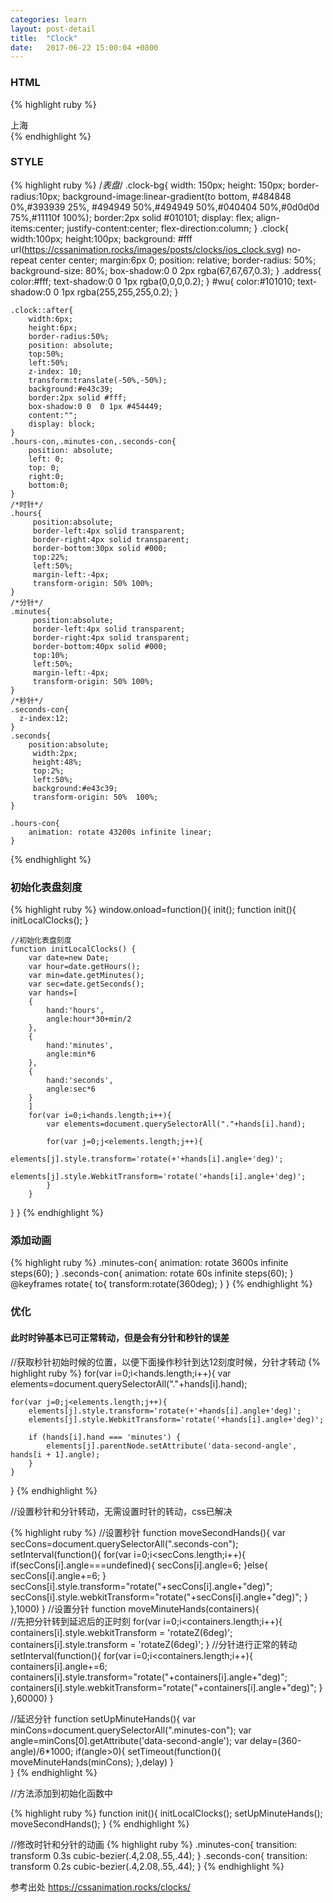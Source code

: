 ```yaml
---
categories: learn
layout: post-detail
title:  "Clock"
date:   2017-06-22 15:00:04 +0800
---
```



### **HTML**

{% highlight ruby %}
<div class="clock-bg">
	<span id="wu"></span>
	<div class="clock">
		<div class="hours-con"> 
			<div class="hours"></div>
		</div>
		<div class="minutes-con">
			<div class="minutes"></div>
		</div>
		<div class="seconds-con">
			<div class="seconds"></div>
		</div>
	</div>
	<span class="address">上海</span>
</div>
{% endhighlight %}

### **STYLE**

{% highlight ruby %}
	/*表盘*/
	.clock-bg{
	  width: 150px;
	  height: 150px;
	  border-radius:10px;
	  background-image:linear-gradient(to bottom, #484848 0%,#393939 25%, #494949 50%,#494949 50%,#040404 50%,#0d0d0d 75%,#11110f 100%);
	  border:2px solid #010101;
	  display: flex;
	  align-items:center;
	  justify-content:center;
	  flex-direction:column;
	}
	.clock{
	  width:100px;
	  height:100px;
	  background: #fff  url(https://cssanimation.rocks/images/posts/clocks/ios_clock.svg)  no-repeat center center; 
	  margin:6px 0;
	  position: relative;
	  border-radius: 50%;
	  background-size: 80%;
	  box-shadow:0 0 2px rgba(67,67,67,0.3);
	}
	.address{
	  color:#fff;
	  text-shadow:0 0 1px rgba(0,0,0,0.2);
	}
		#wu{
	  color:#101010;
	  text-shadow:0 0 1px rgba(255,255,255,0.2);
	}

	.clock::after{
	    width:6px;
	    height:6px;
	    border-radius:50%;
	    position: absolute;
	    top:50%;
	    left:50%;
	    z-index: 10;
	    transform:translate(-50%,-50%);
	    background:#e43c39;
	    border:2px solid #fff;
	    box-shadow:0 0  0 1px #454449;
	    content:"";
	    display: block;
	}
	.hours-con,.minutes-con,.seconds-con{
	    position: absolute;
	    left: 0;
	    top: 0;
	    right:0;
	    bottom:0; 
	}
	/*时针*/
	.hours{
	     position:absolute;  
	     border-left:4px solid transparent;
	     border-right:4px solid transparent;
	     border-bottom:30px solid #000;
	     top:22%;
	     left:50%;
	     margin-left:-4px;  
	     transform-origin: 50% 100%;
	} 
	/*分针*/
	.minutes{
	     position:absolute;
	     border-left:4px solid transparent;
	     border-right:4px solid transparent;
	     border-bottom:40px solid #000; 
	     top:10%;
	     left:50%;
	     margin-left:-4px; 
	     transform-origin: 50% 100%; 
	}
	/*秒针*/
	.seconds-con{
	  z-index:12; 
	}
	.seconds{
	    position:absolute;
	     width:2px;
	     height:48%;
	     top:2%;
	     left:50%;  
	     background:#e43c39;
	     transform-origin: 50%  100%;
	}
	  
	.hours-con{
	    animation: rotate 43200s infinite linear;
	}
{% endhighlight %}


### **初始化表盘刻度**

{% highlight ruby %}
window.onload=function(){
	init();
	function init(){
		initLocalClocks(); 
	}
 
	//初始化表盘刻度
	function initLocalClocks() {
		var date=new Date; 
		var hour=date.getHours();
		var min=date.getMinutes();
		var sec=date.getSeconds();
		var hands=[
	 	{
	 		hand:'hours',
	 		angle:hour*30+min/2
	 	},
	 	{
	 		hand:'minutes',
	 		angle:min*6
	 	},
	 	{
	 		hand:'seconds',
	 		angle:sec*6
	 	}
	 	] 
	 	for(var i=0;i<hands.length;i++){ 
	 		var elements=document.querySelectorAll("."+hands[i].hand);  

	 		for(var j=0;j<elements.length;j++){
	 			elements[j].style.transform='rotate(+'+hands[i].angle+'deg)';
	 			elements[j].style.WebkitTransform='rotate('+hands[i].angle+'deg)';  
	 		}
	 	} 
   }
}
{% endhighlight %}

### **添加动画**

{% highlight ruby %}
.minutes-con{
  animation: rotate 3600s infinite steps(60);
}
.seconds-con{
    animation: rotate 60s infinite steps(60);
}
@keyframes rotate{
    to{
        transform:rotate(360deg);
    }
}
{% endhighlight %}




### **优化**

#### **此时时钟基本已可正常转动，但是会有分针和秒针的误差**

//获取秒针初始时候的位置，以便下面操作秒针到达12刻度时候，分针才转动
{% highlight ruby %}
for(var i=0;i<hands.length;i++){ 
	var elements=document.querySelectorAll("."+hands[i].hand);  

	for(var j=0;j<elements.length;j++){
		elements[j].style.transform='rotate(+'+hands[i].angle+'deg)';
		elements[j].style.WebkitTransform='rotate('+hands[i].angle+'deg)';  
		
		if (hands[i].hand === 'minutes') {
			elements[j].parentNode.setAttribute('data-second-angle', hands[i + 1].angle); 
		}    
	}
} 
{% endhighlight %}

//设置秒针和分针转动，无需设置时针的转动，css已解决

{% highlight ruby %}
//设置秒针
function moveSecondHands(){
	var secCons=document.querySelectorAll(".seconds-con"); 
	setInterval(function(){
		for(var i=0;i<secCons.length;i++){
			if(secCons[i].angle===undefined){
				secCons[i].angle=6;
			}else{
				secCons[i].angle+=6;
			}
			secCons[i].style.transform="rotate("+secCons[i].angle+"deg)";
			secCons[i].style.webkitTransform="rotate("+secCons[i].angle+"deg)";
		} 
	},1000)
}
//设置分针
function moveMinuteHands(containers){  
	//先把分针转到延迟后的正时刻
	for(var i=0;i<containers.length;i++){
		 containers[i].style.webkitTransform = 'rotateZ(6deg)';
		containers[i].style.transform = 'rotateZ(6deg)';
	}
	//分针进行正常的转动
	setInterval(function(){
		for(var i=0;i<containers.length;i++){ 
			containers[i].angle+=6; 
			containers[i].style.transform="rotate("+containers[i].angle+"deg)";
			containers[i].style.webkitTransform="rotate("+containers[i].angle+"deg)";
		} 
	},60000)
}

//延迟分针
function setUpMinuteHands(){
	var minCons=document.querySelectorAll(".minutes-con"); 
	var angle=minCons[0].getAttribute('data-second-angle');
	var delay=(360-angle)/6*1000;
	if(angle>0){
		setTimeout(function(){
			 moveMinuteHands(minCons);
		},delay)
	}  
} 
{% endhighlight %}

//方法添加到初始化函数中

{% highlight ruby %}
function init(){
	initLocalClocks();
	setUpMinuteHands();
	moveSecondHands();
}
{% endhighlight %}

//修改时针和分针的动画
{% highlight ruby %}
.minutes-con{
  transition: transform 0.3s cubic-bezier(.4,2.08,.55,.44);
}
.seconds-con{
  transition: transform 0.2s cubic-bezier(.4,2.08,.55,.44);
}
{% endhighlight %}


参考出处 https://cssanimation.rocks/clocks/
